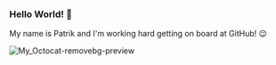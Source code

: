 ### Hello World! 👋

My name is Patrik and I'm working hard getting on board at GitHub! :wink:

![My_Octocat-removebg-preview](https://user-images.githubusercontent.com/7755055/145540632-65b6bc2b-2720-44f9-bbee-35a577fead55.png)

<!--
**patrikpolyak/patrikpolyak** is a ✨ _special_ ✨ repository because its `README.md` (this file) appears on your GitHub profile.

Here are some ideas to get you started:

- 🔭 I’m currently working on ...
- 🌱 I’m currently learning ...
- 👯 I’m looking to collaborate on ...
- 🤔 I’m looking for help with ...
- 💬 Ask me about ...
- 📫 How to reach me: ...
- 😄 Pronouns: ...
- ⚡ Fun fact: ...
-->
